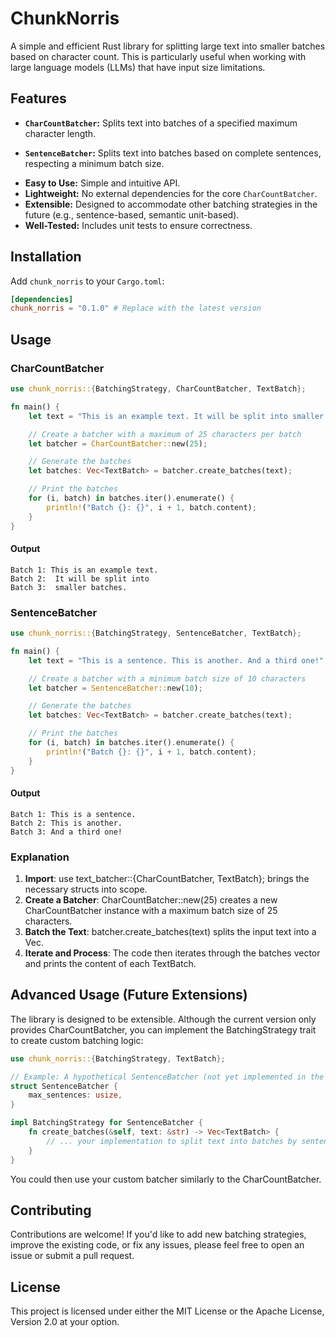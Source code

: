 # ChunkNorris

A simple and efficient Rust library for splitting large text into smaller batches based on character count. This is particularly useful when working with large language models (LLMs) that have input size limitations.

## Features

- **`CharCountBatcher`:** Splits text into batches of a specified maximum character length.

* **`SentenceBatcher`:** Splits text into batches based on complete sentences, respecting a minimum batch size.

- **Easy to Use:** Simple and intuitive API.
- **Lightweight:** No external dependencies for the core `CharCountBatcher`.
- **Extensible:** Designed to accommodate other batching strategies in the future (e.g., sentence-based, semantic unit-based).
- **Well-Tested:** Includes unit tests to ensure correctness.

## Installation

Add `chunk_norris` to your `Cargo.toml`:

```toml
[dependencies]
chunk_norris = "0.1.0" # Replace with the latest version
```

## Usage

### CharCountBatcher

```rust
use chunk_norris::{BatchingStrategy, CharCountBatcher, TextBatch};

fn main() {
    let text = "This is an example text. It will be split into smaller batches.";

    // Create a batcher with a maximum of 25 characters per batch
    let batcher = CharCountBatcher::new(25);

    // Generate the batches
    let batches: Vec<TextBatch> = batcher.create_batches(text);

    // Print the batches
    for (i, batch) in batches.iter().enumerate() {
        println!("Batch {}: {}", i + 1, batch.content);
    }
}
```

#### Output

```
Batch 1: This is an example text.
Batch 2:  It will be split into
Batch 3:  smaller batches.
```

### SentenceBatcher

```rust
use chunk_norris::{BatchingStrategy, SentenceBatcher, TextBatch};

fn main() {
    let text = "This is a sentence. This is another. And a third one!";

    // Create a batcher with a minimum batch size of 10 characters
    let batcher = SentenceBatcher::new(10);

    // Generate the batches
    let batches: Vec<TextBatch> = batcher.create_batches(text);

    // Print the batches
    for (i, batch) in batches.iter().enumerate() {
        println!("Batch {}: {}", i + 1, batch.content);
    }
}
```

#### Output

```
Batch 1: This is a sentence.
Batch 2: This is another.
Batch 3: And a third one!
```

### Explanation

1. **Import**: use text_batcher::{CharCountBatcher, TextBatch}; brings the necessary structs into scope.
2. **Create a Batcher**: CharCountBatcher::new(25) creates a new CharCountBatcher instance with a maximum batch size of 25 characters.
3. **Batch the Text**: batcher.create_batches(text) splits the input text into a Vec<TextBatch>.
4. **Iterate and Process**: The code then iterates through the batches vector and prints the content of each TextBatch.

## Advanced Usage (Future Extensions)

The library is designed to be extensible. Although the current version only provides CharCountBatcher, you can implement the BatchingStrategy trait to create custom batching logic:

```rust
use chunk_norris::{BatchingStrategy, TextBatch};

// Example: A hypothetical SentenceBatcher (not yet implemented in the library)
struct SentenceBatcher {
    max_sentences: usize,
}

impl BatchingStrategy for SentenceBatcher {
    fn create_batches(&self, text: &str) -> Vec<TextBatch> {
        // ... your implementation to split text into batches by sentences ...
    }
}
```

You could then use your custom batcher similarly to the CharCountBatcher.

## Contributing

Contributions are welcome! If you'd like to add new batching strategies, improve the existing code, or fix any issues, please feel free to open an issue or submit a pull request.

## License

This project is licensed under either the MIT License or the Apache License, Version 2.0 at your option.
